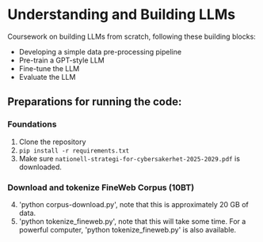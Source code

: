 # Understanding and Building LLMs

Coursework on building LLMs from scratch, following these building blocks:
- Developing a simple data pre-processing pipeline
- Pre-train a GPT-style LLM
- Fine-tune the LLM
- Evaluate the LLM

## Preparations for running the code:

### Foundations
1. Clone the repository
2. `pip install -r requirements.txt`
3. Make sure `nationell-strategi-for-cybersakerhet-2025-2029.pdf` is downloaded.

### Download and tokenize FineWeb Corpus (10BT)
4. 'python corpus-download.py', note that this is approximately 20 GB of data.
5. 'python tokenize_fineweb.py', note that this will take some time. For a powerful computer, 'python tokenize_fineweb.py' is also available.
